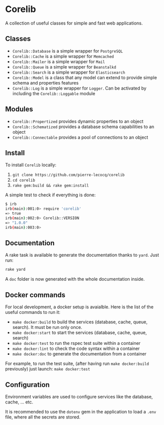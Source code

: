 # Corelib

A collection of useful classes for simple and fast web applications.

## Classes

* `Corelib::Database` is a simple wrapper for `PostgreSQL`
* `Corelib::Cache` is a simple wrapper for `Memcached`
* `Corelib::Mailer` is a simple wrapper for `Mail`
* `Corelib::Queue` is a simple wrapper for `Beanstalkd`
* `Corelib::Search` is a simple wrapper for `Elasticsearch`
* `Corelib::Model` is a class that any model can extend to provide simple schema and properties features
* `Corelib::Log` is a simple wrapper for `Logger`. Can be activated by including the `Corelib::Loggable` module

## Modules

* `Corelib::Propertized` provides dynamic properties to an object
* `Corelib::Schematized` provides a database schema capabilities to an object
* `Corelib::Connectable` provides a pool of connections to an object

## Install

To install `Corelib` locally:

1. `git clone https://github.com/pierre-lecocq/corelib`
2. `cd corelib`
3. `rake gem:build && rake gem:install`

A simple test to check if everything is done:

```sh
$ irb
irb(main):001:0> require 'corelib'
=> true
irb(main):002:0> Corelib::VERSION
=> "1.0.0"
irb(main):003:0>
```

## Documentation

A rake task is available to generate the documentation thanks to `yard`. Just run:

```sh
rake yard
```

A `doc` folder is now generated with the whole documentation inside.

## Docker commands

For local development, a docker setup is avaialble. Here is the list of the useful commands to run it:

* `make docker:build` to build the services (database, cache, queue, search). It must be run only once.
* `make docker:start` to start the services (database, cache, queue, search)
* `make docker:test` to run the rspec test suite within a container
* `make docker:lint` to check the code syntax within a container
* `make docker:doc` to generate the documentation from a container

For example, to run the test suite, (after having run `make docker:build` previously) just launch: `make docker:test`

## Configuration

Environment variables are used to configure services like the database, cache, ... etc.

It is recommended to use the `dotenv` gem in the application to load a `.env` file, where all the secrets are stored.
